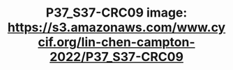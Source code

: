 ---
title: "P37_S37-CRC09
image: https://s3.amazonaws.com/www.cycif.org/lin-chen-campton-2022/P37_S37-CRC09"
layout: osd-exhibit
paper: config-orion-crc
figure: P37_S37-CRC09
---